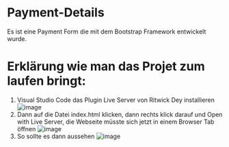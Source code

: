 # Payment-Details
Es ist eine Payment Form die mit dem Bootstrap Framework entwickelt wurde.

# Erklärung wie man das Projet zum laufen bringt:
1. Visual Studio Code das Plugin Live Server von Ritwick Dey installieren
   ![image](https://github.com/KhaledNessar/Payment-Details/assets/141129198/b977e360-4d5c-487e-85a0-673eee6ef529)
2. Dann auf die Datei index.html klicken, dann rechts klick darauf und Open with Live Server, die Webseite müsste sich jetzt in einem Browser Tab öffnen
   ![image](https://github.com/KhaledNessar/Payment-Details/assets/141129198/9685e398-509e-4c64-814f-8c231a2087f4)
3. So sollte es dann aussehen
   ![image](https://github.com/KhaledNessar/Payment-Details/assets/141129198/463f075c-0085-475c-8e59-348ecaa1919d)




 
